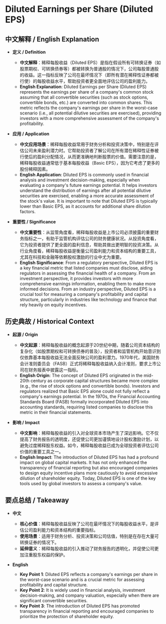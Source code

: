 # Diluted Earnings per Share (Diluted EPS)

## 中文解释 / English Explanation

* **定义 / Definition**  
  - **中文解释**：稀释每股收益（Diluted EPS）是指在假设所有可转换证券（如股票期权、可转换债券等）都被转换为普通股的情况下，公司每股普通股的收益。这一指标反映了公司在最坏情况下（即所有潜在稀释性证券都被行使）的每股收益水平，帮助投资者更全面地评估公司的盈利能力。  
  - **English Explanation**: Diluted Earnings per Share (Diluted EPS) represents the earnings per share of a company's common stock assuming that all convertible securities (such as stock options, convertible bonds, etc.) are converted into common shares. This metric reflects the company's earnings per share in the worst-case scenario (i.e., all potential dilutive securities are exercised), providing investors with a more comprehensive assessment of the company's profitability.

* **应用 / Application**  
  - **中文应用场景**：稀释每股收益常用于财务分析和投资决策中，特别是在评估公司未来盈利潜力时。它帮助投资者了解公司在所有潜在稀释性证券被行使后的盈利分配情况，从而更准确地判断股票的价值。需要注意的是，稀释每股收益通常低于基本每股收益（Basic EPS），因为它考虑了更多的股份稀释因素。  
  - **English Application**: Diluted EPS is commonly used in financial analysis and investment decision-making, especially when evaluating a company's future earnings potential. It helps investors understand the distribution of earnings after all potential dilutive securities are exercised, enabling a more accurate assessment of the stock's value. It is important to note that Diluted EPS is typically lower than Basic EPS, as it accounts for additional share dilution factors.

* **重要性 / Significance**  
  - **中文重要性**：从监管角度看，稀释每股收益是上市公司必须披露的重要财务指标之一，有助于监管机构评估公司的财务健康状况。从投资角度看，它为投资者提供了更全面的盈利信息，帮助其做出更明智的投资决策。从行业角度看，稀释每股收益是衡量公司盈利能力和资本结构的重要工具，尤其在科技和金融等依赖股权激励的行业中尤为重要。  
  - **English Significance**: From a regulatory perspective, Diluted EPS is a key financial metric that listed companies must disclose, aiding regulators in assessing the financial health of a company. From an investment perspective, it provides investors with more comprehensive earnings information, enabling them to make more informed decisions. From an industry perspective, Diluted EPS is a crucial tool for measuring a company's profitability and capital structure, particularly in industries like technology and finance that rely heavily on equity incentives.

## 历史典故 / Historical Context

* **起源 / Origin**  
  - **中文起源**：稀释每股收益的概念起源于20世纪中期，随着公司资本结构的复杂化（如股票期权和可转换债券的普及），投资者和监管机构开始意识到仅依靠基本每股收益无法全面反映公司的盈利潜力。1970年代，美国财务会计准则委员会（FASB）正式将稀释每股收益纳入会计准则，要求上市公司在财务报表中披露这一指标。  
  - **English Origin**: The concept of Diluted EPS originated in the mid-20th century as corporate capital structures became more complex (e.g., the rise of stock options and convertible bonds). Investors and regulators realized that Basic EPS alone could not fully reflect a company's earnings potential. In the 1970s, the Financial Accounting Standards Board (FASB) formally incorporated Diluted EPS into accounting standards, requiring listed companies to disclose this metric in their financial statements.

* **影响 / Impact**  
  - **中文影响**：稀释每股收益的引入对全球资本市场产生了深远影响。它不仅提高了财务报告的透明度，还促使公司更加谨慎地设计股权激励计划，以避免过度稀释股东权益。如今，稀释每股收益已成为全球投资者评估公司价值的重要工具之一。  
  - **English Impact**: The introduction of Diluted EPS has had a profound impact on global capital markets. It has not only enhanced the transparency of financial reporting but also encouraged companies to design equity incentive plans more cautiously to avoid excessive dilution of shareholder equity. Today, Diluted EPS is one of the key tools used by global investors to assess a company's value.

## 要点总结 / Takeaway

* **中文**  
  - **核心价值**：稀释每股收益反映了公司在最坏情况下的每股收益水平，是评估公司盈利能力和资本结构的重要指标。  
  - **使用场景**：适用于财务分析、投资决策和公司估值，特别是在存在大量可转换证券的情况下。  
  - **延伸意义**：稀释每股收益的引入推动了财务报告的透明化，并促使公司更加注重股东权益的保护。

* **English**  
  - **Key Point 1**: Diluted EPS reflects a company's earnings per share in the worst-case scenario and is a crucial metric for assessing profitability and capital structure.  
  - **Key Point 2**: It is widely used in financial analysis, investment decision-making, and company valuation, especially when there are significant convertible securities.  
  - **Key Point 3**: The introduction of Diluted EPS has promoted transparency in financial reporting and encouraged companies to prioritize the protection of shareholder equity.